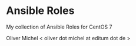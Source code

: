 # Ansible Roles

My collection of Ansible Roles for CentOS 7

Oliver Michel < oliver dot michel at editum dot de >
